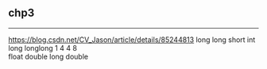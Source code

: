 
## chp3
---
https://blog.csdn.net/CV_Jason/article/details/85244813 long long
short int long longlong
1        4     4        8    
float double long double
